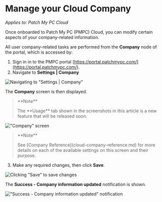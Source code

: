 # Manage your Cloud Company

_Applies to: Patch My PC Cloud_

Once onboarded to Patch My PC (PMPC) Cloud, you can modify certain aspects of your company-related information.

All user company-related tasks are performed from the **Company** node of the portal, which is accessed by:

1. Sign in in to the PMPC portal [https://portal.patchmypc.com/](https://portal.patchmypc.com/).
2. Navigate to **Settings | Company**

![Navigating to "Settings | Company"](../../../_images/image-\(678\).png)

The **Company** screen is then displayed.

> \*\*Note\*\*
>
> The \*\*Usage\*\* tab shown in the screenshots in this article is a new feature that will be released soon.

!["Company" screen](../../../_images/image-\(2688\).png)

> \*\*Note\*\*
>
> See \[Company Reference]\(cloud-company-reference.md) for more details on each of the available settings on this screen and their purpose.

3. Make any required changes, then click **Save**.

![Clicking "Save" to save changes](../../../_images/image-\(2687\).png)

The **Success - Company information updated** notification is shown.

!["Success - Company information updated" notification](../../../_images/image-\(2689\).png)
